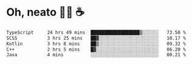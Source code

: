 # Oh, neato 🧑‍💻 ☕

<!--START_SECTION:waka-->

```txt
TypeScript     24 hrs 49 mins  ██████████████████▒░░░░░░   73.58 %
SCSS           3 hrs 25 mins   ██▓░░░░░░░░░░░░░░░░░░░░░░   10.17 %
Kotlin         3 hrs 8 mins    ██▒░░░░░░░░░░░░░░░░░░░░░░   09.32 %
C++            2 hrs 5 mins    █▓░░░░░░░░░░░░░░░░░░░░░░░   06.20 %
Java           4 mins          ░░░░░░░░░░░░░░░░░░░░░░░░░   00.21 %
```

<!--END_SECTION:waka-->
